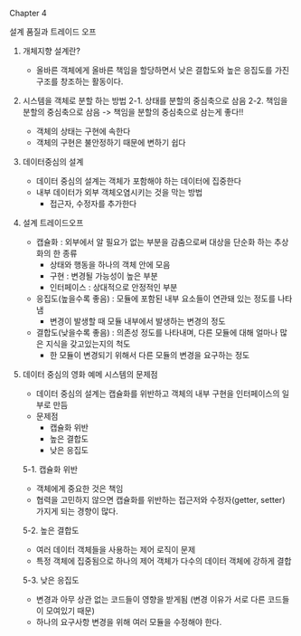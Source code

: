 Chapter 4

설계 품질과 트레이드 오프

1. 개체지향 설계란?
   - 올바른 객체에게 올바른 책임을 할당하면서 낮은 결합도와 높은 응집도를 가진 구조를 창조하는 활동이다. 

2. 시스템을 객체로 분할 하는 방법
   2-1. 상태를 분할의 중심축으로 삼음
   2-2. 책임을 분할의 중심축으로 삼음
    -> 책임을 분할의 중심축으로 삼는게 좋다!!
    - 객체의 상태는 구현에 속한다
    - 객체의 구현은 불안정하기 때문에 변하기 쉽다

3. 데이터중심의 설계
   - 데이터 중심의 설계는 객체가 포함해야 하는 데이터에 집중한다
   - 내부 데이터가 외부 객체오염시키는 것을 막는 방법
     - 접근자, 수정자를 추가한다

4. 설계 트레이드오프
   - 캡슐화 : 외부에서 알 필요가 없는 부분을 감춤으로써 대상을 단순화 하는 추상화의 한 종류 
     - 상태와 행동을 하나의 객체 안에 모음
     - 구현 : 변경될 가능성이 높은 부분
     - 인터페이스 : 상대적으로 안정적인 부분 
   - 응집도(높을수록 좋음) : 모듈에 포함된 내부 요소들이 연관돼 있는 정도를 나타냄
     - 변경이 발생할 때 모듈 내부에서 발생하는 변경의 정도
   - 결합도(낮을수록 좋음) : 의존성 정도를 나타내며, 다른 모듈에 대해 얼마나 많은 지식을 갖고있는지의 척도 
     - 한 모듈이 변경되기 위해서 다른 모듈의 변경을 요구하는 정도

5. 데이터 중심의 영화 예메 시스템의 문제점
   - 데이터 중심의 설계는 캡슐화를 위반하고 객체의 내부 구현을 인터페이스의 일부로 만듬
   - 문제점
     - 캡슐화 위반
     - 높은 결합도
     - 낮은 응집도

    5-1. 캡슐화 위반
    - 객체에게 중요한 것은 책임
    - 협력을 고민하지 않으면 캡슐화를 위반하는 접근저와 수정자(getter, setter) 가지게 되는 경향이 많다.
   
    5-2. 높은 결합도
    - 여러 데이터 객체들을 사용하는 제어 로직이 문제
    - 특정 객체에 집중됨으로 하나의 제어 객체가 다수의 데이터 객체에 강하게 결합
    
    5-3. 낮은 응집도
    - 변경과 아무 상관 없는 코드들이 영향을 받게됨 (변경 이유가 서로 다른 코드들이 모여있기 때문)
    - 하나의 요구사항 변경을 위해 여러 모듈을 수정해야 한다. 

